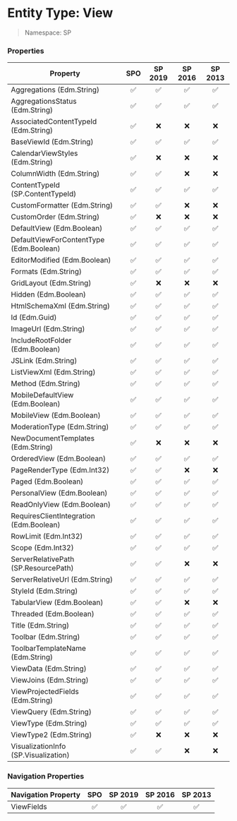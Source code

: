 # Entity Type: View

> Namespace: SP

### Properties

Property | SPO | SP 2019 | SP 2016 | SP 2013
----------|:---:|:-------:|:-------:|:-------:
Aggregations (Edm.String) | ✅ | ✅ | ✅ | ✅
AggregationsStatus (Edm.String) | ✅ | ✅ | ✅ | ✅
AssociatedContentTypeId (Edm.String) | ✅ | ❌ | ❌ | ❌
BaseViewId (Edm.String) | ✅ | ✅ | ✅ | ✅
CalendarViewStyles (Edm.String) | ✅ | ❌ | ❌ | ❌
ColumnWidth (Edm.String) | ✅ | ✅ | ❌ | ❌
ContentTypeId (SP.ContentTypeId) | ✅ | ✅ | ✅ | ✅
CustomFormatter (Edm.String) | ✅ | ✅ | ❌ | ❌
CustomOrder (Edm.String) | ✅ | ❌ | ❌ | ❌
DefaultView (Edm.Boolean) | ✅ | ✅ | ✅ | ✅
DefaultViewForContentType (Edm.Boolean) | ✅ | ✅ | ✅ | ✅
EditorModified (Edm.Boolean) | ✅ | ✅ | ✅ | ✅
Formats (Edm.String) | ✅ | ✅ | ✅ | ✅
GridLayout (Edm.String) | ✅ | ❌ | ❌ | ❌
Hidden (Edm.Boolean) | ✅ | ✅ | ✅ | ✅
HtmlSchemaXml (Edm.String) | ✅ | ✅ | ✅ | ✅
Id (Edm.Guid) | ✅ | ✅ | ✅ | ✅
ImageUrl (Edm.String) | ✅ | ✅ | ✅ | ✅
IncludeRootFolder (Edm.Boolean) | ✅ | ✅ | ✅ | ✅
JSLink (Edm.String) | ✅ | ✅ | ✅ | ✅
ListViewXml (Edm.String) | ✅ | ✅ | ✅ | ✅
Method (Edm.String) | ✅ | ✅ | ✅ | ✅
MobileDefaultView (Edm.Boolean) | ✅ | ✅ | ✅ | ✅
MobileView (Edm.Boolean) | ✅ | ✅ | ✅ | ✅
ModerationType (Edm.String) | ✅ | ✅ | ✅ | ✅
NewDocumentTemplates (Edm.String) | ✅ | ❌ | ❌ | ❌
OrderedView (Edm.Boolean) | ✅ | ✅ | ✅ | ✅
PageRenderType (Edm.Int32) | ✅ | ✅ | ❌ | ❌
Paged (Edm.Boolean) | ✅ | ✅ | ✅ | ✅
PersonalView (Edm.Boolean) | ✅ | ✅ | ✅ | ✅
ReadOnlyView (Edm.Boolean) | ✅ | ✅ | ✅ | ✅
RequiresClientIntegration (Edm.Boolean) | ✅ | ✅ | ✅ | ✅
RowLimit (Edm.Int32) | ✅ | ✅ | ✅ | ✅
Scope (Edm.Int32) | ✅ | ✅ | ✅ | ✅
ServerRelativePath (SP.ResourcePath) | ✅ | ✅ | ❌ | ❌
ServerRelativeUrl (Edm.String) | ✅ | ✅ | ✅ | ✅
StyleId (Edm.String) | ✅ | ✅ | ✅ | ✅
TabularView (Edm.Boolean) | ✅ | ✅ | ❌ | ❌
Threaded (Edm.Boolean) | ✅ | ✅ | ✅ | ✅
Title (Edm.String) | ✅ | ✅ | ✅ | ✅
Toolbar (Edm.String) | ✅ | ✅ | ✅ | ✅
ToolbarTemplateName (Edm.String) | ✅ | ✅ | ✅ | ✅
ViewData (Edm.String) | ✅ | ✅ | ✅ | ✅
ViewJoins (Edm.String) | ✅ | ✅ | ✅ | ✅
ViewProjectedFields (Edm.String) | ✅ | ✅ | ✅ | ✅
ViewQuery (Edm.String) | ✅ | ✅ | ✅ | ✅
ViewType (Edm.String) | ✅ | ✅ | ✅ | ✅
ViewType2 (Edm.String) | ✅ | ❌ | ❌ | ❌
VisualizationInfo (SP.Visualization) | ✅ | ✅ | ❌ | ❌

### Navigation Properties

Navigation Property | SPO | SP 2019 | SP 2016 | SP 2013
----------|:---:|:-------:|:-------:|:-------:
ViewFields | ✅ | ✅ | ✅ | ✅